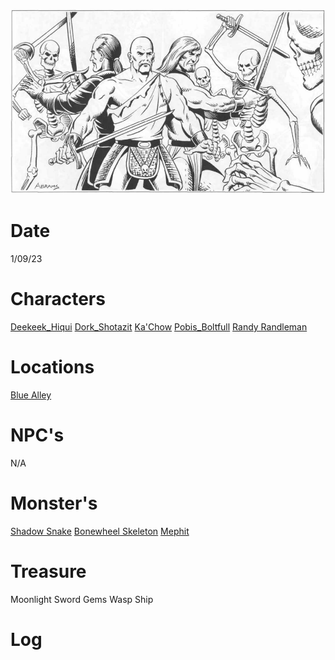 ![l2](attachments/l2.png)

# Date
1/09/23

# Characters
[Deekeek_Hiqui](../02_Player_Characters/Deekeek_Hiqui.md)
[Dork_Shotazit](../02_Player_Characters/Dork_Shotazit.md)
[Ka'Chow](../02_Player_Characters/Ka'Chow.md)
[Pobis_Boltfull](../02_Player_Characters/Pobis_Boltfull.md)
[Randy Randleman](../02_Player_Characters/Randy%20Randleman.md)

# Locations
[Blue Alley](../03_The_Universe/Realmspace/Toril/Waterdeep/Blue%20Alley.md)

# NPC's
N/A

# Monster's 
[Shadow Snake](../00_Beastiary/Minor/Shadow%20Snake.md)
[Bonewheel Skeleton](../00_Beastiary/Minor/Bonewheel%20Skeleton.md)
[Mephit](../00_Beastiary/Minor/Mephit.md)

# Treasure
Moonlight Sword
Gems
Wasp Ship

# Log
